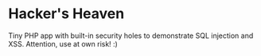 Hacker's Heaven
===============

Tiny PHP app with built-in security holes to demonstrate SQL injection and XSS. Attention, use at own risk! :)